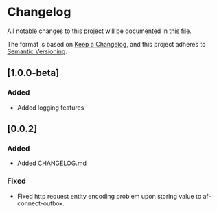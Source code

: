 # Changelog

All notable changes to this project will be documented in this file.

The format is based on [Keep a Changelog](https://keepachangelog.com/en/1.0.0/),
and this project adheres to [Semantic Versioning](https://semver.org/spec/v2.0.0.html).

## [1.0.0-beta]

### Added

- Added logging features

## [0.0.2]

### Added

- Added CHANGELOG.md

### Fixed

- Fixed http request entity encoding problem upon storing value to af-connect-outbox.
